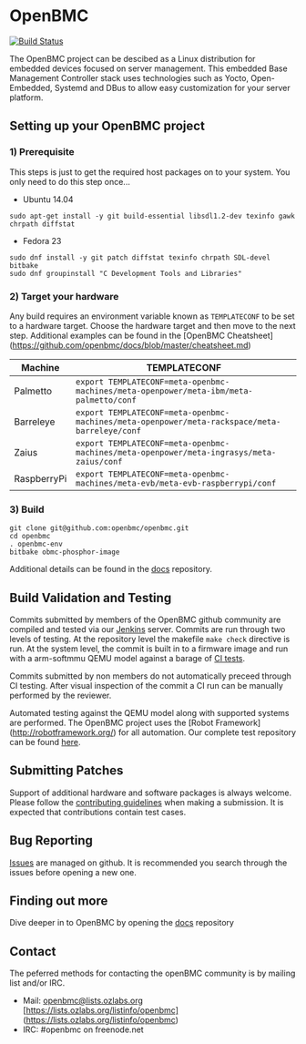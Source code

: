# OpenBMC #

[![Build Status](https://openpower.xyz/buildStatus/icon?job=openbmc-build)](https://openpower.xyz/job/openbmc-build/)

The OpenBMC project can be descibed as a Linux distribution for embedded
devices focused on server management.  This embedded Base Management
Controller stack uses technologies such as Yocto, Open-Embedded, Systemd and
DBus to allow easy customization for your server platform.


## Setting up your OpenBMC project ##

### 1) Prerequisite ###
This steps is just to get the required host packages on to your system.
You only need to do this step once...

- Ubuntu 14.04

```
sudo apt-get install -y git build-essential libsdl1.2-dev texinfo gawk chrpath diffstat
```

- Fedora 23

```
sudo dnf install -y git patch diffstat texinfo chrpath SDL-devel bitbake
sudo dnf groupinstall "C Development Tools and Libraries"
```

### 2) Target your hardware ###
Any build requires an environment variable known as `TEMPLATECONF` to be set
to a hardware target.  Choose the hardware target and then move to the next
step. Additional examples can be found in the
[OpenBMC Cheatsheet] (https://github.com/openbmc/docs/blob/master/cheatsheet.md)

Machine | TEMPLATECONF
--------|---------
Palmetto | ```export TEMPLATECONF=meta-openbmc-machines/meta-openpower/meta-ibm/meta-palmetto/conf```
Barreleye | ```export TEMPLATECONF=meta-openbmc-machines/meta-openpower/meta-rackspace/meta-barreleye/conf```
Zaius| ```export TEMPLATECONF=meta-openbmc-machines/meta-openpower/meta-ingrasys/meta-zaius/conf```
RaspberryPi| ```export TEMPLATECONF=meta-openbmc-machines/meta-evb/meta-evb-raspberrypi/conf```

### 3) Build ###

```
git clone git@github.com:openbmc/openbmc.git
cd openbmc
. openbmc-env
bitbake obmc-phosphor-image
```

Additional details can be found in the [docs](https://github.com/openbmc/docs)
repository.

## Build Validation and Testing ##
Commits submitted by members of the OpenBMC github community are compiled and
tested via our [Jenkins](https://openpower.xyz/) server.  Commits are run
through two levels of testing.  At the repository level the makefile `make
check` directive is run.  At the system level, the commit is built in to a
firmware image and run with a arm-softmmu QEMU model against a barage of
[CI tests](https://openpower.xyz/job/openbmc-test-qemu-ci/).

Commits submitted by non members do not automatically preceed through CI
testing. After visual inspection of the commit a CI run can be manually
performed by the reviewer.

Automated testing against the QEMU model along with supported systems are
performed.  The OpenBMC project uses the [Robot Framework]
(http://robotframework.org/) for all automation.  Our complete test
repository can be found [here](https://github.com/openbmc/openbmc-test-automation).

## Submitting Patches ##
Support of additional hardware and software packages is always welcome.
Please follow the [contributing guidelines](https://github.com/openbmc/docs/blob/master/contributing.md)
when making a submission.  It is expected that contributions contain test
cases.

## Bug Reporting ##
[Issues](https://github.com/openbmc/openbmc/issues) are managed on
github.  It is recommended you search through the issues before opening
a new one.

## Finding out more ##
Dive deeper in to OpenBMC by opening the [docs](https://github.com/openbmc/docs)
repository

## Contact ##
The peferred methods for contacting the openBMC community is
by mailing list and/or IRC.

- Mail: openbmc@lists.ozlabs.org  [https://lists.ozlabs.org/listinfo/openbmc]
(https://lists.ozlabs.org/listinfo/openbmc)
- IRC: #openbmc on freenode.net

